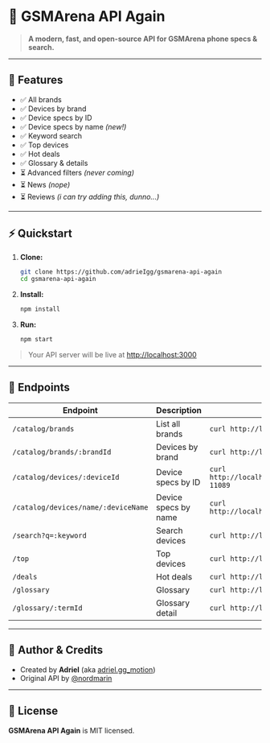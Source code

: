 # 📱 GSMArena API Again

> **A modern, fast, and open-source API for GSMArena phone specs & search.**

---

## 🚀 Features

- ✅ All brands
- ✅ Devices by brand
- ✅ Device specs by ID
- ✅ Device specs by name *(new!)*
- ✅ Keyword search
- ✅ Top devices
- ✅ Hot deals
- ✅ Glossary & details
- ⏳ Advanced filters *(never coming)*
- ⏳ News *(nope)*
- ⏳ Reviews *(i can try adding this, dunno...)*

---

## ⚡ Quickstart

1. **Clone:**
   ```bash
   git clone https://github.com/adrieIgg/gsmarena-api-again
   cd gsmarena-api-again
   ```
2. **Install:**
   ```bash
   npm install
   ```
3. **Run:**
   ```bash
   npm start
   ```

> Your API server will be live at [http://localhost:3000](http://localhost:3000)

---

## 🔗 Endpoints

| Endpoint | Description | Example |
|----------|-------------|---------|
| `/catalog/brands` | List all brands | `curl http://localhost:3000/catalog/brands` |
| `/catalog/brands/:brandId` | Devices by brand | `curl http://localhost:3000/catalog/brands/apple-phones-48` |
| `/catalog/devices/:deviceId` | Device specs by ID | `curl http://localhost:3000/catalog/devices/apple_iphone_13_pro_max-11089` |
| `/catalog/devices/name/:deviceName` | Device specs by name | `curl http://localhost:3000/catalog/devices/name/iphone%2013%20pro%20max` |
| `/search?q=:keyword` | Search devices | `curl http://localhost:3000/search?q=casio` |
| `/top` | Top devices | `curl http://localhost:3000/top` |
| `/deals` | Hot deals | `curl http://localhost:3000/deals` |
| `/glossary` | Glossary | `curl http://localhost:3000/glossary` |
| `/glossary/:termId` | Glossary detail | `curl http://localhost:3000/glossary/xenon-flash` |

---

## 👤 Author & Credits

- Created by **Adriel** (aka [adriel.gg_motion](https://github.com/adrieIgg))
- Original API by [@nordmarin](https://github.com/nordmarin)

---

## 📄 License

**GSMArena API Again** is MIT licensed.